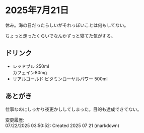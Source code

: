 # 2025年7月21日

休み。海の日だったらしいがそれっぽいことは何もしてない。

ちょっと走ったくらいでなんかずっと寝てた気がする。

## ドリンク

- レッドブル 250ml  
カフェイン80mg
- リアルゴールド ビタミンローヤルパワー 500ml

## あとがき

仕事なのにしっかり夜更かししてしまった。目的も達成できてない。

変更履歴:  
07/22/2025 03:50:52: Created 2025 07 21 (markdown)  
